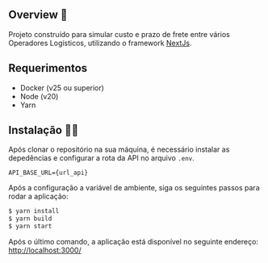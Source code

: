 ## Overview 📝

Projeto construído para simular custo e prazo de frete entre vários Operadores Logísticos, utilizando o framework [NextJs](https://nextjs.org/).

## Requerimentos

- Docker (v25 ou superior)
- Node (v20)
- Yarn

## Instalação 👨‍💻

Após clonar o repositório na sua máquina, é necessário instalar as depedências e configurar a rota da API no arquivo `.env`.


```
API_BASE_URL={url_api}
```

Após a configuração a variável de ambiente, siga os seguintes passos para rodar a aplicação:


```bash
$ yarn install
$ yarn build
$ yarn start
```

Após o último comando, a aplicação está disponível no seguinte endereço: [http://localhost:3000/](http://localhost:3000/)